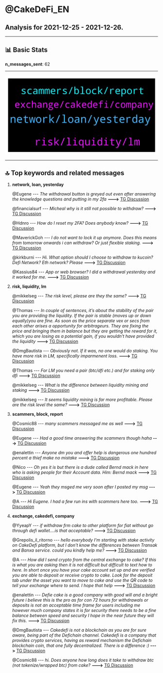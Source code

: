 # **@CakeDeFi_EN**
 ## Analysis for **2021-12-25** - **2021-12-26**.

---

## 📊 **Basic Stats**

**n_messages_sent**: 62

---
![wordcloud](CakeDeFi_EN_1Days_wordcloud.png)

---


## 🔝 **Top keywords and related messages**

1. **network, loan, yesterday**

    @Eugene --- *The withdrawal button is greyed out even after answering the knowledge questions and putting in my 2fa* **--->** [TG Discussion](https://t.me/CakeDeFi_EN/156892)

    @financialsurf --- *Micheal why is it still not possible to withdraw?* **--->** [TG Discussion](https://t.me/CakeDeFi_EN/156951)

    @Hdnro --- *How do I reset my 2FA? Does anybody know?* **--->** [TG Discussion](https://t.me/CakeDeFi_EN/156944)

    @MaverickGoh --- *I do not want to lock it up anymore. Does this means from tomorrow onwards i can withdraw? Or just flexible staking.* **--->** [TG Discussion](https://t.me/CakeDeFi_EN/156694)

    @kirkburni --- *Hi. What option should I choose to withdraw to kucoin? Defi Network? Eth network? Please* **--->** [TG Discussion](https://t.me/CakeDeFi_EN/156962)

    @Kassius84 --- *App or web browser? I did a withdrawal yesterday and it worked for me.* **--->** [TG Discussion](https://t.me/CakeDeFi_EN/156893)

2. **risk, liquidity, lm**

    @mikkelseg --- *The risk level, please are they the same?* **--->** [TG Discussion](https://t.me/CakeDeFi_EN/156924)

    @Thomas --- *In couple of sentences, it’s about the stability of the pair you are providing the liquidity. If the pair is stable (moves up or down equally)you are fine. As soon as the price separate vex or secs from each other arises a opportunity for arbitrageurs. They are fixing the price and bringing them in balance but they are getting the reward for it, which you are losing as a potential gain, if you wouldn’t have provided the liquidity* **--->** [TG Discussion](https://t.me/CakeDeFi_EN/156933)

    @DmgBautista --- *Obviously not. If it was, no one would do staking. You have more risk in LM, specifically imparmenent loss.* **--->** [TG Discussion](https://t.me/CakeDeFi_EN/156926)

    @Thomas --- *For LM you need a pair (btc/dfi etc.) and for staking only dfi* **--->** [TG Discussion](https://t.me/CakeDeFi_EN/156923)

    @mikkelseg --- *What is the difference between liquidity mining and staking* **--->** [TG Discussion](https://t.me/CakeDeFi_EN/156921)

    @mikkelseg --- *It seems liquidity mining is far more profitable. Please are the risk level the same?* **--->** [TG Discussion](https://t.me/CakeDeFi_EN/156922)

3. **scammers, block, report**

    @Cosmic88 --- *many scammers messaged me as well* **--->** [TG Discussion](https://t.me/CakeDeFi_EN/156910)

    @Eugene --- *Had a good time answering the scammers though haha* **--->** [TG Discussion](https://t.me/CakeDeFi_EN/156897)

    @enalettin --- *Anyone dm you and offer help is dangerous one hundred percent a thief make no mistake* **--->** [TG Discussion](https://t.me/CakeDeFi_EN/156753)

    @Nico --- *Oh yes it is but there is a dude called Bernd mack in here who is asking people for their Account data. Him: Bernd mack* **--->** [TG Discussion](https://t.me/CakeDeFi_EN/156750)

    @Eugene --- *Yeah they msged me very soon after I posted my msg* **--->** [TG Discussion](https://t.me/CakeDeFi_EN/156906)

    @A --- *Hi Eugene. I had a few run ins with scammers here too.* **--->** [TG Discussion](https://t.me/CakeDeFi_EN/156904)

4. **exchange, cakedefi, company**

    @YyeapY --- *if withdraw frm cake to other platform for fiat without go through defi wallet....is that acceptable?* **--->** [TG Discussion](https://t.me/CakeDeFi_EN/156854)

    @Grepolis_il_ritorno --- *hello everybody I'm starting with stake activity on CakeDefi platform, but I don't know the differences between Transak and Banxa service. could you kindly help me?* **--->** [TG Discussion](https://t.me/CakeDeFi_EN/156865)

    @A --- *How did I send crypto from the central exchange to cake?  If this is what you are asking then it is not difficult but difficult to text how to here. In short once you have your cake account set up and are verified you are able to deposit or receive crypto to cake. Look for the deposit tab under the asset you want to move to cake and use the QR code to tell your exchange where to send. I hope that help* **--->** [TG Discussion](https://t.me/CakeDeFi_EN/156882)

    @enalettin --- *Defie cake is a good company with good will and a bright future i believe this is the pro as for con 72 hours for withdrawals or deposits is not an acceptable time frame for users including me however much company states it is for security there needs to be a fine balance between speed and security I hope in the near future they will fix this.* **--->** [TG Discussion](https://t.me/CakeDeFi_EN/156726)

    @DmgBautista --- *Cakedefi is not a blockchain as you are for sure aware, being part of the Defichain channel. Cakedefi is a company that provides crypto services, having as reward mechanism the Defichain blockchain coin, that one fully decentralized. There is a difference :)* **--->** [TG Discussion](https://t.me/CakeDeFi_EN/156648)

    @Cosmic88 --- *hi. Does anyone how long does it take to withdraw btc (not tokenize/wrapped btc) from cake?* **--->** [TG Discussion](https://t.me/CakeDeFi_EN/156771)

